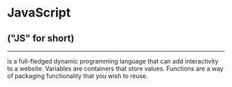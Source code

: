 <h1>JavaScript</h1> 
<h2>("JS" for short)</h2> 
<hr>
<p>is a full-fledged dynamic programming language that can add interactivity to a website. Variables are containers that store values. Functions are a way of packaging functionality that you wish to reuse.</p>